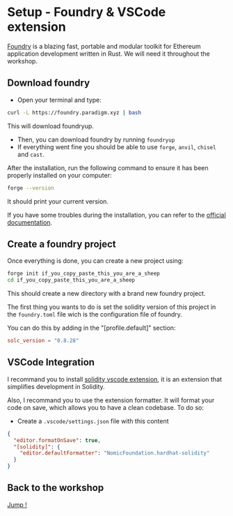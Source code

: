 # Setup - Foundry & VSCode extension

[Foundry](https://book.getfoundry.sh/) is a blazing fast, portable and modular toolkit for Ethereum application development written in Rust. We will need it throughout the workshop.

## Download foundry

- Open your terminal and type:

```bash
curl -L https://foundry.paradigm.xyz | bash
```

This will download foundryup.

- Then, you can download foundry by running `foundryup`
- If everything went fine you should be able to use `forge`, `anvil`, `chisel` and `cast`.

After the installation, run the following command to ensure it has been properly installed on your computer:

```bash
forge --version
```

It should print your current version.

If you have some troubles during the installation, you can refer to the [official documentation](https://book.getfoundry.sh/getting-started/installation).

## Create a foundry project

Once everything is done, you can create a new project using:

```bash
forge init if_you_copy_paste_this_you_are_a_sheep
cd if_you_copy_paste_this_you_are_a_sheep
```

This should create a new directory with a brand new foundry project.

The first thing you wants to do is set the solidity version of this project in the `foundry.toml` file wich is the configuration file of foundry.

You can do this by adding in the "[profile.default]" section:

```toml
solc_version = "0.8.28"
```

## VSCode Integration

I recommand you to install [solidity vscode extension](https://marketplace.visualstudio.com/items?itemName=NomicFoundation.hardhat-solidity), it is an extension that simplifies development in Solidity.

Also, I recommand you to use the extension formatter. It will format your code on save, which allows you to have a clean codebase. To do so:

- Create a `.vscode/settings.json` file with this content

```json
{
  "editor.formatOnSave": true,
  "[solidity]": {
    "editor.defaultFormatter": "NomicFoundation.hardhat-solidity"
  }
}
```

## Back to the workshop

[Jump !](./README.md)
